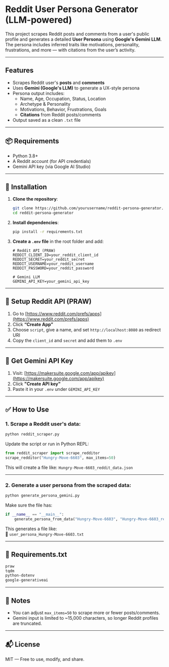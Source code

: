 
# Reddit User Persona Generator (LLM-powered)

This project scrapes Reddit posts and comments from a user's public profile and generates a detailed **User Persona** using **Google's Gemini LLM**. The persona includes inferred traits like motivations, personality, frustrations, and more — with citations from the user’s activity.

---

##  Features

- Scrapes Reddit user's **posts** and **comments**
- Uses **Gemini (Google's LLM)** to generate a UX-style persona
- Persona output includes:
  - Name, Age, Occupation, Status, Location
  - Archetype & Personality
  - Motivations, Behavior, Frustrations, Goals
  - **Citations** from Reddit posts/comments
- Output saved as a clean `.txt` file

---

## 📦 Requirements

- Python 3.8+
- A Reddit account (for API credentials)
- Gemini API key (via Google AI Studio)

---

## 🔧 Installation

1. **Clone the repository**:
   ```bash
   git clone https://github.com/yourusername/reddit-persona-generator.git
   cd reddit-persona-generator
   ```

2. **Install dependencies**:
   ```bash
   pip install -r requirements.txt
   ```

3. **Create a `.env` file** in the root folder and add:

   ```env
   # Reddit API (PRAW)
   REDDIT_CLIENT_ID=your_reddit_client_id
   REDDIT_SECRET=your_reddit_secret
   REDDIT_USERNAME=your_reddit_username
   REDDIT_PASSWORD=your_reddit_password

   # Gemini LLM
   GEMINI_API_KEY=your_gemini_api_key
   ```

---

## 📝 Setup Reddit API (PRAW)

1. Go to [https://www.reddit.com/prefs/apps](https://www.reddit.com/prefs/apps)
2. Click **“Create App”**
3. Choose `script`, give a name, and set `http://localhost:8080` as redirect URI
4. Copy the `client_id` and `secret` and add them to `.env`

---

## 🧠 Get Gemini API Key

1. Visit: [https://makersuite.google.com/app/apikey](https://makersuite.google.com/app/apikey)
2. Click **"Create API key"**
3. Paste it in your `.env` under `GEMINI_API_KEY`

---

## ✅ How to Use

### 1. Scrape a Reddit user's data:

```bash
python reddit_scraper.py
```

Update the script or run in Python REPL:

```python
from reddit_scraper import scrape_redditor
scrape_redditor("Hungry-Move-6603", max_items=50)
```

This will create a file like: `Hungry-Move-6603_reddit_data.json`

---

### 2. Generate a user persona from the scraped data:

```bash
python generate_persona_gemini.py
```

Make sure the file has:
```python
if __name__ == "__main__":
    generate_persona_from_data("Hungry-Move-6603", "Hungry-Move-6603_reddit_data.json")
```

This generates a file like:  
📄 `user_persona_Hungry-Move-6603.txt`

---

## 🤖 Requirements.txt

```txt
praw
tqdm
python-dotenv
google-generativeai
```

---

## 📌 Notes

- You can adjust `max_items=50` to scrape more or fewer posts/comments.
- Gemini input is limited to ~15,000 characters, so longer Reddit profiles are truncated.

---

## 📬 License
MIT — Free to use, modify, and share.
